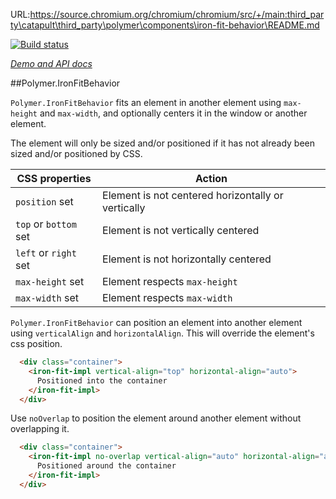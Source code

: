 URL:https://source.chromium.org/chromium/chromium/src/+/main:third_party\catapult\third_party\polymer\components\iron-fit-behavior\README.md

<!---

This README is automatically generated from the comments in these files:
iron-fit-behavior.html

Edit those files, and our readme bot will duplicate them over here!
Edit this file, and the bot will squash your changes :)

The bot does some handling of markdown. Please file a bug if it does the wrong
thing! https://github.com/PolymerLabs/tedium/issues

-->

[![Build status](https://travis-ci.org/PolymerElements/iron-fit-behavior.svg?branch=master)](https://travis-ci.org/PolymerElements/iron-fit-behavior)

_[Demo and API docs](https://elements.polymer-project.org/elements/iron-fit-behavior)_


##Polymer.IronFitBehavior

`Polymer.IronFitBehavior` fits an element in another element using `max-height` and `max-width`, and
optionally centers it in the window or another element.

The element will only be sized and/or positioned if it has not already been sized and/or positioned
by CSS.

| CSS properties | Action |
| --- | --- |
| `position` set | Element is not centered horizontally or vertically |
| `top` or `bottom` set | Element is not vertically centered |
| `left` or `right` set | Element is not horizontally centered |
| `max-height` set | Element respects `max-height` |
| `max-width` set | Element respects `max-width` |

`Polymer.IronFitBehavior` can position an element into another element using
`verticalAlign` and `horizontalAlign`. This will override the element's css position.

```html
  <div class="container">
    <iron-fit-impl vertical-align="top" horizontal-align="auto">
      Positioned into the container
    </iron-fit-impl>
  </div>
```

Use `noOverlap` to position the element around another element without overlapping it.

```html
  <div class="container">
    <iron-fit-impl no-overlap vertical-align="auto" horizontal-align="auto">
      Positioned around the container
    </iron-fit-impl>
  </div>
```



